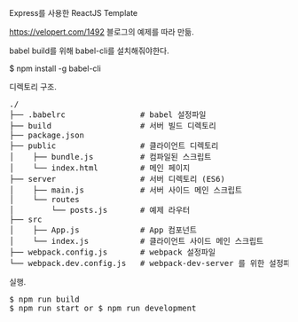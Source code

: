 Express를 사용한 ReactJS Template

https://velopert.com/1492 블로그의 예제를 따라 만듦.


babel build를 위해 babel-cli를 설치해줘야한다.

$ npm install -g babel-cli


디렉토리 구조.
<pre>
./
├── .babelrc                # babel 설정파일
├── build                   # 서버 빌드 디렉토리
├── package.json
├── public                  # 클라이언트 디렉토리
│    ├── bundle.js          # 컴파일된 스크립트
│    └── index.html         # 메인 페이지
├── server                  # 서버 디렉토리 (ES6)
│    ├── main.js            # 서버 사이드 메인 스크립트
│    └── routes
│        └── posts.js       # 예제 라우터
├── src
│    ├── App.js             # App 컴포넌트
│    └── index.js           # 클라이언트 사이드 메인 스크립트
├── webpack.config.js       # webpack 설정파일
└── webpack.dev.config.js   # webpack-dev-server 를 위한 설정파일
</pre> 

실행.
<pre>
$ npm run build
$ npm run start or $ npm run development
</pre>
